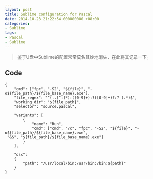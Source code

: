 ```yaml
---
layout: post
title: Sublime configuration for Pascal
date: 2014-10-23 21:22:54.000000000 +08:00
categories:
- Sublime
tags:
- Pascal
- Sublime
---
```


> 鉴于U盘中Sublime的配置常常莫名其妙地消失，在此将其记录一下。

## **Code**

    {
        "cmd": ["fpc", "-S2", "${file}", "-o${file_path}/${file_base_name}.exe"],
        "file_regex": "^(..[^:]*):([0-9]+):?([0-9]+)?:? (.*)$",
        "working_dir": "${file_path}",
        "selector": "source.pascal",

        "variants": [
            {
                "name": "Run",
                "cmd": ["cmd", "/c", "fpc", "-S2", "${file}", "-o${file_path}/${file_base_name}.exe", 
     "&&", "${file_path}/${file_base_name}.exe"]
            }
        ],

        "osx":
        {
            "path": "/usr/local/bin:/usr/bin:/bin:${path}"
        }
    }